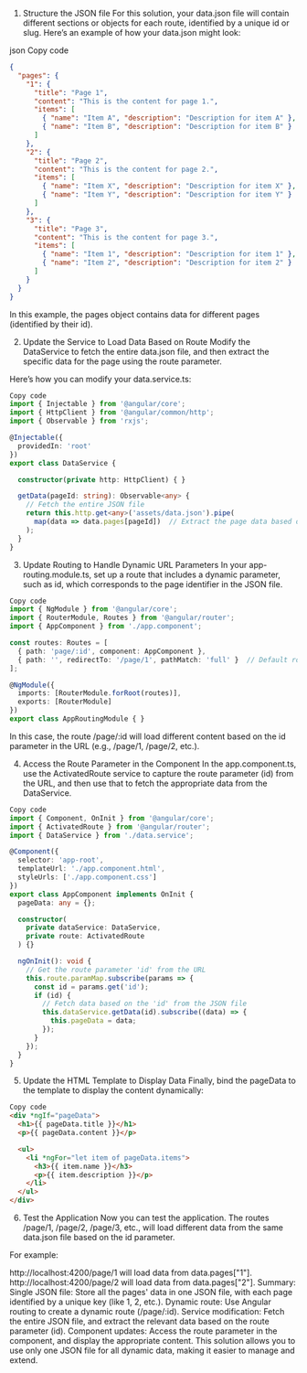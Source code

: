 1. Structure the JSON file
For this solution, your data.json file will contain different sections or objects for each route, identified by a unique id or slug. Here’s an example of how your data.json might look:

json
Copy code
```json 
{
  "pages": {
    "1": {
      "title": "Page 1",
      "content": "This is the content for page 1.",
      "items": [
        { "name": "Item A", "description": "Description for item A" },
        { "name": "Item B", "description": "Description for item B" }
      ]
    },
    "2": {
      "title": "Page 2",
      "content": "This is the content for page 2.",
      "items": [
        { "name": "Item X", "description": "Description for item X" },
        { "name": "Item Y", "description": "Description for item Y" }
      ]
    },
    "3": {
      "title": "Page 3",
      "content": "This is the content for page 3.",
      "items": [
        { "name": "Item 1", "description": "Description for item 1" },
        { "name": "Item 2", "description": "Description for item 2" }
      ]
    }
  }
}
```
In this example, the pages object contains data for different pages (identified by their id).

2. Update the Service to Load Data Based on Route
Modify the DataService to fetch the entire data.json file, and then extract the specific data for the page using the route parameter.

Here’s how you can modify your data.service.ts:

```typescript
Copy code
import { Injectable } from '@angular/core';
import { HttpClient } from '@angular/common/http';
import { Observable } from 'rxjs';

@Injectable({
  providedIn: 'root'
})
export class DataService {

  constructor(private http: HttpClient) { }

  getData(pageId: string): Observable<any> {
    // Fetch the entire JSON file
    return this.http.get<any>('assets/data.json').pipe(
      map(data => data.pages[pageId])  // Extract the page data based on the pageId
    );
  }
}
```
3. Update Routing to Handle Dynamic URL Parameters
In your app-routing.module.ts, set up a route that includes a dynamic parameter, such as id, which corresponds to the page identifier in the JSON file.

```typescript
Copy code
import { NgModule } from '@angular/core';
import { RouterModule, Routes } from '@angular/router';
import { AppComponent } from './app.component';

const routes: Routes = [
  { path: 'page/:id', component: AppComponent },
  { path: '', redirectTo: '/page/1', pathMatch: 'full' }  // Default route
];

@NgModule({
  imports: [RouterModule.forRoot(routes)],
  exports: [RouterModule]
})
export class AppRoutingModule { }
```
In this case, the route /page/:id will load different content based on the id parameter in the URL (e.g., /page/1, /page/2, etc.).

4. Access the Route Parameter in the Component
In the app.component.ts, use the ActivatedRoute service to capture the route parameter (id) from the URL, and then use that to fetch the appropriate data from the DataService.

```typescript
Copy code
import { Component, OnInit } from '@angular/core';
import { ActivatedRoute } from '@angular/router';
import { DataService } from './data.service';

@Component({
  selector: 'app-root',
  templateUrl: './app.component.html',
  styleUrls: ['./app.component.css']
})
export class AppComponent implements OnInit {
  pageData: any = {};

  constructor(
    private dataService: DataService,
    private route: ActivatedRoute
  ) {}

  ngOnInit(): void {
    // Get the route parameter 'id' from the URL
    this.route.paramMap.subscribe(params => {
      const id = params.get('id');
      if (id) {
        // Fetch data based on the 'id' from the JSON file
        this.dataService.getData(id).subscribe((data) => {
          this.pageData = data;
        });
      }
    });
  }
}
```
5. Update the HTML Template to Display Data
Finally, bind the pageData to the template to display the content dynamically:

```html
Copy code
<div *ngIf="pageData">
  <h1>{{ pageData.title }}</h1>
  <p>{{ pageData.content }}</p>

  <ul>
    <li *ngFor="let item of pageData.items">
      <h3>{{ item.name }}</h3>
      <p>{{ item.description }}</p>
    </li>
  </ul>
</div>
```
6. Test the Application
Now you can test the application. The routes /page/1, /page/2, /page/3, etc., will load different data from the same data.json file based on the id parameter.

For example:

http://localhost:4200/page/1 will load data from data.pages["1"].
http://localhost:4200/page/2 will load data from data.pages["2"].
Summary:
Single JSON file: Store all the pages' data in one JSON file, with each page identified by a unique key (like 1, 2, etc.).
Dynamic route: Use Angular routing to create a dynamic route (/page/:id).
Service modification: Fetch the entire JSON file, and extract the relevant data based on the route parameter (id).
Component updates: Access the route parameter in the component, and display the appropriate content.
This solution allows you to use only one JSON file for all dynamic data, making it easier to manage and extend.